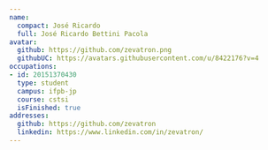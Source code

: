 ```yaml
---
name:
  compact: José Ricardo
  full: José Ricardo Bettini Pacola
avatar:
  github: https://github.com/zevatron.png
  githubUC: https://avatars.githubusercontent.com/u/8422176?v=4
occupations:
- id: 20151370430
  type: student
  campus: ifpb-jp
  course: cstsi
  isFinished: true
addresses:
  github: https://github.com/zevatron
  linkedin: https://www.linkedin.com/in/zevatron/
---
```

